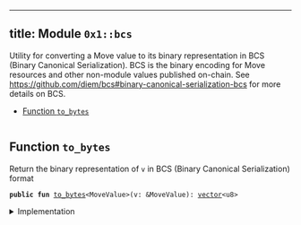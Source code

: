 
---
title: Module `0x1::bcs`
---

Utility for converting a Move value to its binary representation in BCS (Binary Canonical
Serialization). BCS is the binary encoding for Move resources and other non-module values
published on-chain. See https://github.com/diem/bcs#binary-canonical-serialization-bcs for more
details on BCS.


-  [Function `to_bytes`](#0x1_bcs_to_bytes)


<pre><code></code></pre>



<a name="0x1_bcs_to_bytes"></a>

## Function `to_bytes`

Return the binary representation of <code>v</code> in BCS (Binary Canonical Serialization) format


<pre><code><b>public</b> <b>fun</b> <a href="../move-stdlib/bcs.md#0x1_bcs_to_bytes">to_bytes</a>&lt;MoveValue&gt;(v: &MoveValue): <a href="../move-stdlib/vector.md#0x1_vector">vector</a>&lt;u8&gt;
</code></pre>



<details>
<summary>Implementation</summary>


<pre><code><b>native</b> <b>public</b> <b>fun</b> <a href="../move-stdlib/bcs.md#0x1_bcs_to_bytes">to_bytes</a>&lt;MoveValue&gt;(v: &MoveValue): <a href="../move-stdlib/vector.md#0x1_vector">vector</a>&lt;u8&gt;;
</code></pre>



</details>
